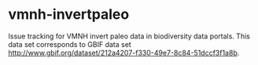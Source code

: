 # vmnh-invertpaleo
Issue tracking for VMNH invert paleo data in biodiversity data portals. This data set corresponds to GBIF data set http://www.gbif.org/dataset/212a4207-f330-49e7-8c84-51dccf3f1a8b.
